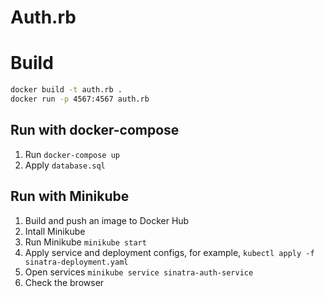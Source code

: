 # Auth.rb

# Build

```bash
docker build -t auth.rb .
docker run -p 4567:4567 auth.rb
```

## Run with docker-compose

1. Run `docker-compose up`
2. Apply `database.sql`

## Run with Minikube

1. Build and push an image to Docker Hub
2. Intall Minikube
3. Run Minikube `minikube start`
4. Apply service and deployment configs, for example, `kubectl apply -f sinatra-deployment.yaml`
5. Open services `minikube service sinatra-auth-service`
6. Check the browser
